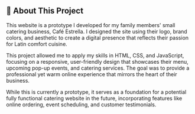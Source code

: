 ## 📌 About This Project
This website is a prototype I developed for my family members' small catering business, Café Estrella. I designed the site using their logo, brand colors, and aesthetic to create a digital presence that reflects their passion for Latin comfort cuisine.

This project allowed me to apply my skills in HTML, CSS, and JavaScript, focusing on a responsive, user-friendly design that showcases their menu, upcoming pop-up events, and catering services. The goal was to provide a professional yet warm online experience that mirrors the heart of their business.

While this is currently a prototype, it serves as a foundation for a potential fully functional catering website in the future, incorporating features like online ordering, event scheduling, and customer testimonials.
